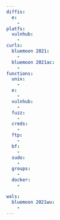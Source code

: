 ```yaml
---
diffis:
  e:
    -
platfs:
  vulnhub:
    -
curls:
  bluemoon 2021:
    -
  bluemoon 2021ac:
    -
functions:
  unix:
    -
  e:
    -
  vulnhub:
    -
  fuzz:
    -
  creds:
    -
  ftp:
    -
  bf:
    -
  sudo:
    -
  groups:
    -
  docker:
    -

wals:
  bluemoon 2021wu:
    -
---
```

